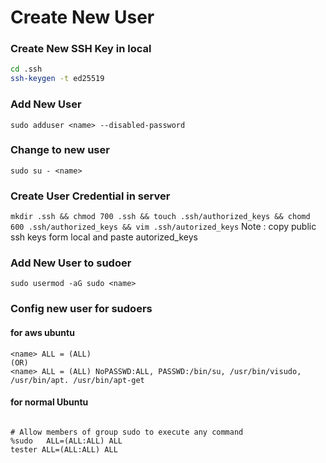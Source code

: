 # Create New User

### Create New SSH Key in local
```bash
cd .ssh
ssh-keygen -t ed25519
```

### Add New User
`sudo adduser <name> --disabled-password`

### Change to new user
`sudo su - <name>`

### Create User Credential in server
`mkdir .ssh && chmod 700 .ssh && touch .ssh/authorized_keys && chomd 600 .ssh/authorized_keys && vim .ssh/autorized_keys`
Note : copy public ssh keys form local and paste autorized_keys

### Add New User to sudoer 
`sudo usermod -aG sudo <name>`

### Config new user for sudoers
#### for aws ubuntu
``` sudo visudo -f /etc/sudoers.d/90-cloud-init-users
<name> ALL = (ALL) 
(OR)
<name> ALL = (ALL) NoPASSWD:ALL, PASSWD:/bin/su, /usr/bin/visudo, /usr/bin/apt. /usr/bin/apt-get
```
#### for normal Ubuntu
```bashsudo visudo

# Allow members of group sudo to execute any command
%sudo   ALL=(ALL:ALL) ALL
tester ALL=(ALL:ALL) ALL
```


